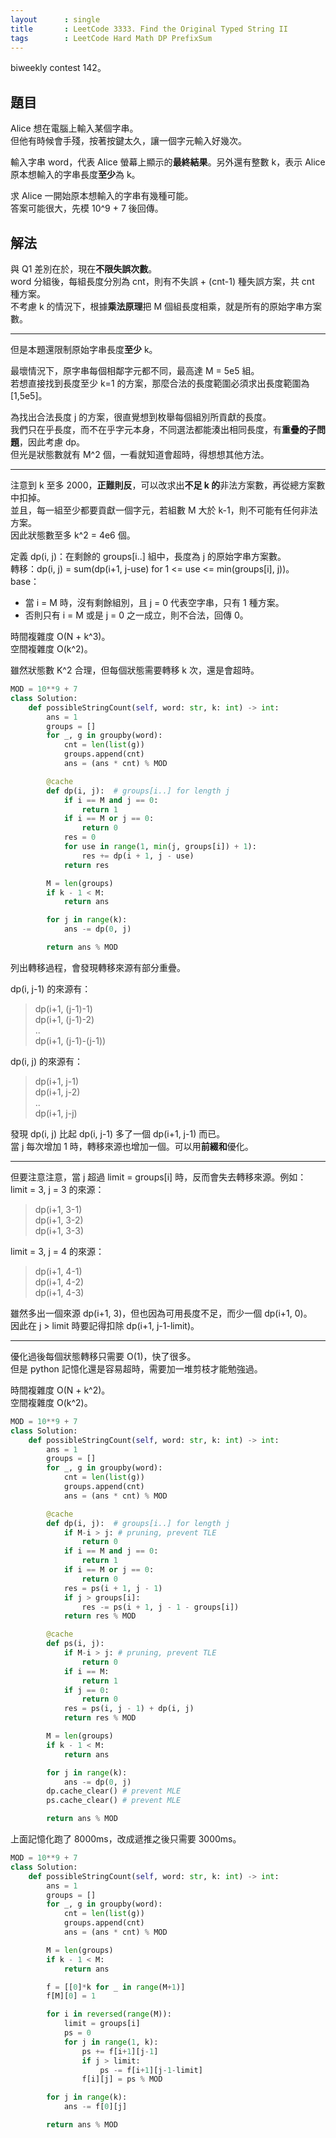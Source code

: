 ```yaml
---
layout      : single
title       : LeetCode 3333. Find the Original Typed String II
tags        : LeetCode Hard Math DP PrefixSum
---
```

biweekly contest 142。  

## 題目

Alice 想在電腦上輸入某個字串。  
但他有時候會手殘，按著按鍵太久，讓一個字元輸入好幾次。  

輸入字串 word，代表 Alice 螢幕上顯示的**最終結果**。另外還有整數 k，表示 Alice 原本想輸入的字串長度**至少**為 k。  

求 Alice 一開始原本想輸入的字串有幾種可能。  
答案可能很大，先模 10^9 + 7 後回傳。  

## 解法

與 Q1 差別在於，現在**不限失誤次數**。  
word 分組後，每組長度分別為 cnt，則有不失誤 + (cnt-1) 種失誤方案，共 cnt 種方案。  
不考慮 k 的情況下，根據**乘法原理**把 M 個組長度相乘，就是所有的原始字串方案數。  

---

但是本題還限制原始字串長度**至少** k。  

最壞情況下，原字串每個相鄰字元都不同，最高達 M = 5e5 組。  
若想直接找到長度至少 k=1 的方案，那麼合法的長度範圍必須求出長度範圍為 [1,5e5]。  

為找出合法長度 j 的方案，很直覺想到枚舉每個組別所貢獻的長度。  
我們只在乎長度，而不在乎字元本身，不同選法都能湊出相同長度，有**重疊的子問題**，因此考慮 dp。  
但光是狀態數就有 M^2 個，一看就知道會超時，得想想其他方法。  

---

注意到 k 至多 2000，**正難則反**，可以改求出**不足 k 的**非法方案數，再從總方案數中扣掉。  
並且，每一組至少都要貢獻一個字元，若組數 M 大於 k-1，則不可能有任何非法方案。  
因此狀態數至多 k^2 = 4e6 個。  

定義 dp(i, j)：在剩餘的 groups[i..] 組中，長度為 j 的原始字串方案數。  
轉移：dp(i, j) = sum(dp(i+1, j-use) for 1 <= use <= min(groups[i], j))。  
base：  

- 當 i = M 時，沒有剩餘組別，且 j = 0 代表空字串，只有 1 種方案。  
- 否則只有 i = M 或是 j = 0 之一成立，則不合法，回傳 0。  

時間複雜度 O(N + k^3)。  
空間複雜度 O(k^2)。  

雖然狀態數 K^2 合理，但每個狀態需要轉移 k 次，還是會超時。  

```python
MOD = 10**9 + 7
class Solution:
    def possibleStringCount(self, word: str, k: int) -> int:
        ans = 1
        groups = []
        for _, g in groupby(word):
            cnt = len(list(g))
            groups.append(cnt)
            ans = (ans * cnt) % MOD

        @cache
        def dp(i, j):  # groups[i..] for length j
            if i == M and j == 0:
                return 1
            if i == M or j == 0:
                return 0
            res = 0
            for use in range(1, min(j, groups[i]) + 1):
                res += dp(i + 1, j - use)
            return res

        M = len(groups)
        if k - 1 < M:
            return ans

        for j in range(k):
            ans -= dp(0, j)

        return ans % MOD
```

列出轉移過程，會發現轉移來源有部分重疊。  

dp(i, j-1) 的來源有：  
> dp(i+1, (j-1)-1)  
> dp(i+1, (j-1)-2)  
> ..  
> dp(i+1, (j-1)-(j-1))  

dp(i, j) 的來源有：  
> dp(i+1, j-1)  
> dp(i+1, j-2)  
> ..  
> dp(i+1, j-j)  

發現 dp(i, j) 比起 dp(i, j-1) 多了一個 dp(i+1, j-1) 而已。  
當 j 每次增加 1 時，轉移來源也增加一個。可以用**前綴和**優化。  

---

但要注意注意，當 j 超過 limit = groups[i] 時，反而會失去轉移來源。例如：  
limit = 3, j = 3 的來源：  
> dp(i+1, 3-1)  
> dp(i+1, 3-2)  
> dp(i+1, 3-3)  

limit = 3, j = 4 的來源：  
> dp(i+1, 4-1)  
> dp(i+1, 4-2)  
> dp(i+1, 4-3)  

雖然多出一個來源 dp(i+1, 3)，但也因為可用長度不足，而少一個 dp(i+1, 0)。  
因此在 j > limit 時要記得扣除 dp(i+1, j-1-limit)。  

---

優化過後每個狀態轉移只需要 O(1)，快了很多。  
但是 python 記憶化還是容易超時，需要加一堆剪枝才能勉強過。  

時間複雜度 O(N + k^2)。  
空間複雜度 O(k^2)。  

```python
MOD = 10**9 + 7
class Solution:
    def possibleStringCount(self, word: str, k: int) -> int:
        ans = 1
        groups = []
        for _, g in groupby(word):
            cnt = len(list(g))
            groups.append(cnt)
            ans = (ans * cnt) % MOD

        @cache
        def dp(i, j):  # groups[i..] for length j
            if M-i > j: # pruning, prevent TLE
                return 0
            if i == M and j == 0:
                return 1
            if i == M or j == 0:
                return 0
            res = ps(i + 1, j - 1)
            if j > groups[i]:
                res -= ps(i + 1, j - 1 - groups[i])
            return res % MOD

        @cache
        def ps(i, j):
            if M-i > j: # pruning, prevent TLE
                return 0
            if i == M:
                return 1
            if j == 0:
                return 0
            res = ps(i, j - 1) + dp(i, j)
            return res % MOD

        M = len(groups)
        if k - 1 < M:
            return ans

        for j in range(k):
            ans -= dp(0, j)
        dp.cache_clear() # prevent MLE
        ps.cache_clear() # prevent MLE

        return ans % MOD
```

上面記憶化跑了 8000ms，改成遞推之後只需要 3000ms。  

```python
MOD = 10**9 + 7
class Solution:
    def possibleStringCount(self, word: str, k: int) -> int:
        ans = 1
        groups = []
        for _, g in groupby(word):
            cnt = len(list(g))
            groups.append(cnt)
            ans = (ans * cnt) % MOD

        M = len(groups)
        if k - 1 < M:
            return ans

        f = [[0]*k for _ in range(M+1)]
        f[M][0] = 1

        for i in reversed(range(M)):
            limit = groups[i]
            ps = 0
            for j in range(1, k):
                ps += f[i+1][j-1]
                if j > limit:
                    ps -= f[i+1][j-1-limit]
                f[i][j] = ps % MOD

        for j in range(k):
            ans -= f[0][j]

        return ans % MOD
```
